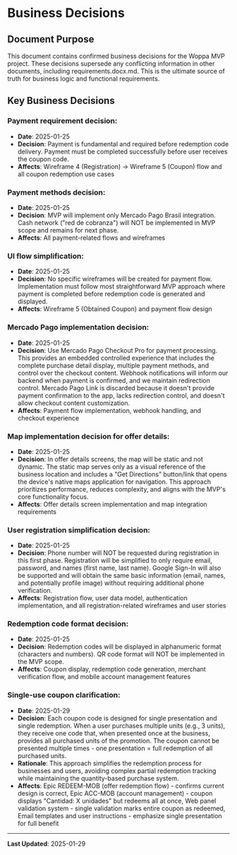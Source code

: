 # Business Decisions

## Document Purpose

This document contains confirmed business decisions for the Woppa MVP project. These decisions supersede any conflicting information in other documents, including requirements.docx.md. This is the ultimate source of truth for business logic and functional requirements.

## Key Business Decisions

### Payment requirement decision:
- **Date**: 2025-01-25
- **Decision**: Payment is fundamental and required before redemption code delivery. Payment must be completed successfully before user receives the coupon code.
- **Affects**: Wireframe 4 (Registration) → Wireframe 5 (Coupon) flow and all coupon redemption use cases

### Payment methods decision:
- **Date**: 2025-01-25
- **Decision**: MVP will implement only Mercado Pago Brasil integration. Cash network ("red de cobranza") will NOT be implemented in MVP scope and remains for next phase.
- **Affects**: All payment-related flows and wireframes

### UI flow simplification:
- **Date**: 2025-01-25  
- **Decision**: No specific wireframes will be created for payment flow. Implementation must follow most straightforward MVP approach where payment is completed before redemption code is generated and displayed.
- **Affects**: Wireframe 5 (Obtained Coupon) and payment flow design

### Mercado Pago implementation decision:
- **Date**: 2025-01-25
- **Decision**: Use Mercado Pago Checkout Pro for payment processing. This provides an embedded controlled experience that includes the complete purchase detail display, multiple payment methods, and control over the checkout content. Webhook notifications will inform our backend when payment is confirmed, and we maintain redirection control. Mercado Pago Link is discarded because it doesn't provide payment confirmation to the app, lacks redirection control, and doesn't allow checkout content customization.
- **Affects**: Payment flow implementation, webhook handling, and checkout experience

### Map implementation decision for offer details:
- **Date**: 2025-01-25
- **Decision**: In offer details screens, the map will be static and not dynamic. The static map serves only as a visual reference of the business location and includes a "Get Directions" button/link that opens the device's native maps application for navigation. This approach prioritizes performance, reduces complexity, and aligns with the MVP's core functionality focus.
- **Affects**: Offer details screen implementation and map integration requirements

### User registration simplification decision:
- **Date**: 2025-01-25
- **Decision**: Phone number will NOT be requested during registration in this first phase. Registration will be simplified to only require email, password, and names (first name, last name). Google Sign-In will also be supported and will obtain the same basic information (email, names, and potentially profile image) without requiring additional phone verification.
- **Affects**: Registration flow, user data model, authentication implementation, and all registration-related wireframes and user stories

### Redemption code format decision:
- **Date**: 2025-01-25
- **Decision**: Redemption codes will be displayed in alphanumeric format (characters and numbers). QR code format will NOT be implemented in the MVP scope.
- **Affects**: Coupon display, redemption code generation, merchant verification flow, and mobile account management features

### Single-use coupon clarification:
- **Date**: 2025-01-29
- **Decision**: Each coupon code is designed for single presentation and single redemption. When a user purchases multiple units (e.g., 3 units), they receive one code that, when presented once at the business, provides all purchased units of the promotion. The coupon cannot be presented multiple times - one presentation = full redemption of all purchased units.
- **Rationale**: This approach simplifies the redemption process for businesses and users, avoiding complex partial redemption tracking while maintaining the quantity-based purchase system.
- **Affects**: Epic REDEEM-MOB (offer redemption flow) - confirms current design is correct, Epic ACC-MOB (account management) - coupon displays "Cantidad: X unidades" but redeems all at once, Web panel validation system - single validation marks entire coupon as redeemed, Email templates and user instructions - emphasize single presentation for full benefit

---
**Last Updated**: 2025-01-29